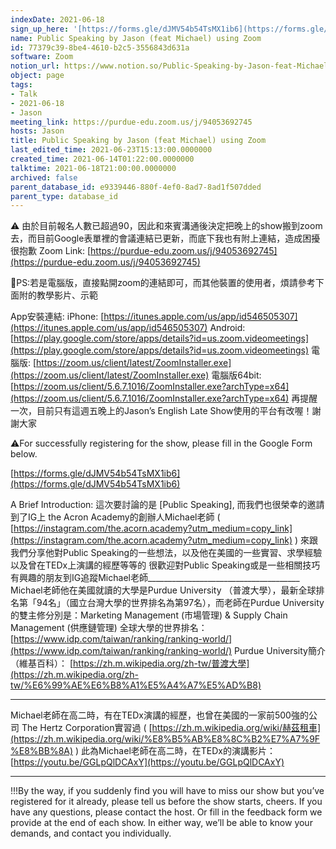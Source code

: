 ```yaml
---
indexDate: 2021-06-18
sign_up_here: '[https://forms.gle/dJMV54b54TsMX1ib6](https://forms.gle/dJMV54b54TsMX1ib6)'
name: Public Speaking by Jason (feat Michael) using Zoom
id: 77379c39-8be4-4610-b2c5-3556843d631a
software: Zoom
notion_url: https://www.notion.so/Public-Speaking-by-Jason-feat-Michael-using-Zoom-77379c398be44610b2c53556843d631a
object: page
tags:
- Talk
- 2021-06-18
- Jason
meeting_link: https://purdue-edu.zoom.us/j/94053692745
hosts: Jason
title: Public Speaking by Jason (feat Michael) using Zoom
last_edited_time: 2021-06-23T15:13:00.0000000
created_time: 2021-06-14T01:22:00.0000000
talktime: 2021-06-18T21:00:00.0000000
archived: false
parent_database_id: e9339446-880f-4ef0-8ad7-8ad1f507dded
parent_type: database_id
---
```


⚠️
由於目前報名人數已超過90，因此和來賓溝通後決定把晚上的show搬到zoom去，而目前Google表單裡的會議連結已更新，而底下我也有附上連結，造成困擾很抱歉
Zoom Link:  [https://purdue-edu.zoom.us/j/94053692745](https://purdue-edu.zoom.us/j/94053692745) 

🔆PS:若是電腦版，直接點開zoom的連結即可，而其他裝置的使用者，煩請參考下面附的教學影片、示範

App安裝連結:
iPhone:  [https://itunes.apple.com/us/app/id546505307](https://itunes.apple.com/us/app/id546505307) 
Android:  [https://play.google.com/store/apps/details?id=us.zoom.videomeetings](https://play.google.com/store/apps/details?id=us.zoom.videomeetings) 
電腦版:  [https://zoom.us/client/latest/ZoomInstaller.exe](https://zoom.us/client/latest/ZoomInstaller.exe) 
電腦版64bit:  [https://zoom.us/client/5.6.7.1016/ZoomInstaller.exe?archType=x64](https://zoom.us/client/5.6.7.1016/ZoomInstaller.exe?archType=x64) 
再提醒一次，目前只有這週五晚上的Jason’s English Late Show使用的平台有改喔！謝謝大家

⚠️For successfully registering for the show, please fill in the Google Form below.

[https://forms.gle/dJMV54b54TsMX1ib6](https://forms.gle/dJMV54b54TsMX1ib6)

A Brief Introduction:
這次要討論的是 [Public Speaking], 而我們也很榮幸的邀請到了IG上 the Acron Academy的創辦人Michael老師 ( [https://instagram.com/the.acorn.academy?utm_medium=copy_link](https://instagram.com/the.acorn.academy?utm_medium=copy_link) )
來跟我們分享他對Public Speaking的一些想法，以及他在美國的一些實習、求學經驗以及曾在TEDx上演講的經歷等等的 
很歡迎對Public Speaking或是一些相關技巧有興趣的朋友到IG追蹤Michael老師______________________________________
Michael老師他在美國就讀的大學是Purdue University （普渡大學），最新全球排名第「94名」（國立台灣大學的世界排名為第97名），而老師在Purdue University 的雙主修分別是：Marketing Management (市場管理) & Supply Chain Management (供應鏈管理)
全球大學的世界排名： [https://www.idp.com/taiwan/ranking/ranking-world/](https://www.idp.com/taiwan/ranking/ranking-world/) 
Purdue University簡介（維基百科）： [https://zh.m.wikipedia.org/zh-tw/普渡大學](https://zh.m.wikipedia.org/zh-tw/%E6%99%AE%E6%B8%A1%E5%A4%A7%E5%AD%B8) 
______________________________________
Michael老師在高二時，有在TEDx演講的經歷，也曾在美國的一家前500強的公司
The Hertz Corporation實習過 ( [https://zh.m.wikipedia.org/wiki/赫茲租車](https://zh.m.wikipedia.org/wiki/%E8%B5%AB%E8%8C%B2%E7%A7%9F%E8%BB%8A) ) 
此為Michael老師在高二時，在TEDx的演講影片： [https://youtu.be/GGLpQlDCAxY](https://youtu.be/GGLpQlDCAxY) 
_____________________________________
!!!By the way, if you suddenly find you will have to miss our show but you’ve registered for it already, please tell us before the show starts, cheers.
If you have any questions, please contact the host. Or fill in the feedback form we provide at the end of each show. In either way, we’ll be able to know your demands, and contact you individually.


